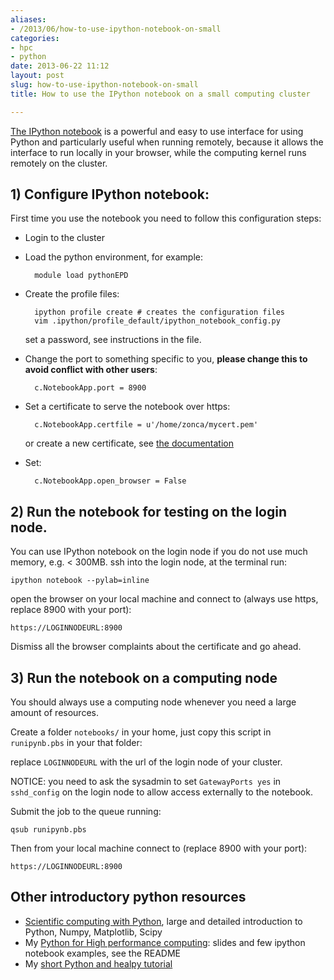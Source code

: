```yaml
---
aliases:
- /2013/06/how-to-use-ipython-notebook-on-small
categories:
- hpc
- python
date: 2013-06-22 11:12
layout: post
slug: how-to-use-ipython-notebook-on-small
title: How to use the IPython notebook on a small computing cluster

---
```


[The IPython notebook](http://ipython.org/ipython-doc/dev/interactive/htmlnotebook.html) is a powerful and easy to use interface for using Python and particularly useful when running remotely, because it allows the interface to run locally in your browser, while the computing kernel runs remotely on the cluster.

## 1) Configure IPython notebook:

First time you use the notebook you need to follow this configuration steps:

* Login to the cluster
* Load the python environment, for example:

        module load pythonEPD

* Create the profile files:

        ipython profile create # creates the configuration files
        vim .ipython/profile_default/ipython_notebook_config.py
  set a password, see instructions in the file.

* Change the port to something specific to you, **please change this to avoid conflict with other users**:
        
        c.NotebookApp.port = 8900

* Set a certificate to serve the notebook over https:

        c.NotebookApp.certfile = u'/home/zonca/mycert.pem'
  or create a new certificate, see [the documentation](http://ipython.org/ipython-doc/dev/interactive/htmlnotebook.html)

* Set:

        c.NotebookApp.open_browser = False

## 2) Run the notebook for testing on the login node.

You can use IPython notebook on the login node if you do not use much memory, e.g. &lt; 300MB.
ssh into the login node, at the terminal run:

    ipython notebook --pylab=inline

open the browser on your local machine and connect to (always use https, replace 8900 with your port):
  
    https://LOGINNODEURL:8900

Dismiss all the browser complaints about the certificate and go ahead.

## 3) Run the notebook on a computing node

You should always use a computing node whenever you need a large amount of resources.

Create a folder `notebooks/` in your home, just copy this script in `runipynb.pbs` in your that folder:

<script src="https://gist.github.com/zonca/5840518.js">
</script>
 
replace `LOGINNODEURL` with the url of the login node of your cluster.

NOTICE: you need to ask the sysadmin to set `GatewayPorts yes` in `sshd_config` on the login node to allow access externally to the notebook.

Submit the job to the queue running:

    qsub runipynb.pbs
 
Then from your local machine connect to (replace 8900 with your port):
   
    https://LOGINNODEURL:8900

##  Other introductory python resources

* [Scientific computing with Python](http://scipy-lectures.github.io/), large and detailed introduction to Python, Numpy, Matplotlib, Scipy
* My [Python for High performance computing](https://github.com/zonca/PythonHPC): slides and few ipython notebook examples, see the README
* My [short Python and healpy tutorial](https://github.com/zonca/healpytut/blob/master/healpytut.pdf?raw=true)
